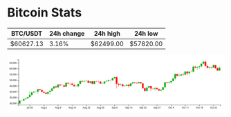 # Bitcoin Stats

BTC/USDT|24h change|24h high|24h low|
|---|---|---|---|
|$60627.13|3.16%|$62499.00|$57820.00|

<img src="./chart.svg">
